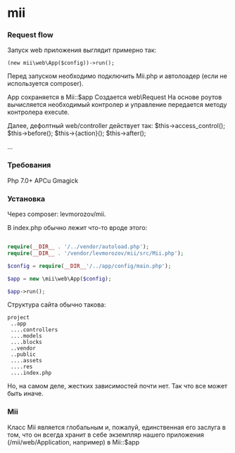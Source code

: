 # mii
  
### Request flow
  
Запуск web приложения выглядит примерно так:
  
``` (new mii\web\App($config))->run(); ```
  
Перед запуском необходимо подключить Mii.php и автолоадер (если не используется composer).
    
App сохраняется в Mii::$app
Создается web\Request
На основе роутов вычисляется необходимый контролер и управление передается методу контролера execute.

Далее, дефолтный web/controller действует так:
$this->access_control();
$this->before();
$this->{action}();
$this->after();

...


### Требования

Php 7.0+
APCu
Gmagick


### Установка

Через composer: levmorozov/mii.

В index.php обычно лежит что-то вроде этого:
```php

require(__DIR__ . '/../vendor/autoload.php');
require(__DIR__ . '/vendor/levmorozov/mii/src/Mii.php');

$config = require(__DIR__'/../app/config/main.php');

$app = new \mii\web\App($config);

$app->run();

```


Структура сайта обычно такова:
```
project
 ..app
 ....controllers
 ....models
 ....blocks
 ..vendor
 ..public
 ....assets
 ....res
 ....index.php
```

Но, на самом деле, жестких зависимостей почти нет. Так что все может быть иначе.

### Mii

Класс Mii является глобальным и, пожалуй, единственная его заслуга в том, что он всегда хранит в себе экземпляр 
нашего приложения (/mii/web/Application, например) в Mii::$app



 




 
  